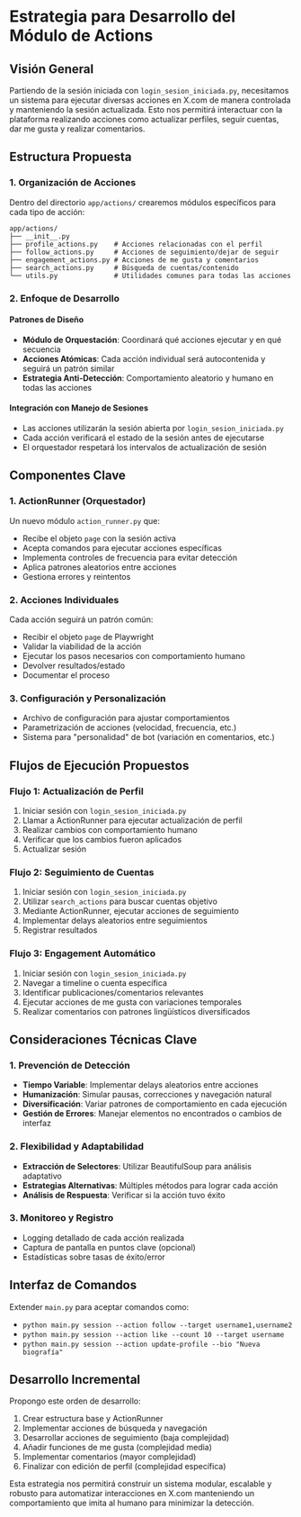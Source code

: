 # Estrategia para Desarrollo del Módulo de Actions

## Visión General
Partiendo de la sesión iniciada con `login_sesion_iniciada.py`, necesitamos un sistema para ejecutar diversas acciones en X.com de manera controlada y manteniendo la sesión actualizada. Esto nos permitirá interactuar con la plataforma realizando acciones como actualizar perfiles, seguir cuentas, dar me gusta y realizar comentarios.

## Estructura Propuesta

### 1. Organización de Acciones
Dentro del directorio `app/actions/` crearemos módulos específicos para cada tipo de acción:

```
app/actions/
├── __init__.py
├── profile_actions.py    # Acciones relacionadas con el perfil
├── follow_actions.py     # Acciones de seguimiento/dejar de seguir
├── engagement_actions.py # Acciones de me gusta y comentarios
├── search_actions.py     # Búsqueda de cuentas/contenido
└── utils.py              # Utilidades comunes para todas las acciones
```

### 2. Enfoque de Desarrollo

#### Patrones de Diseño
- **Módulo de Orquestación**: Coordinará qué acciones ejecutar y en qué secuencia
- **Acciones Atómicas**: Cada acción individual será autocontenida y seguirá un patrón similar
- **Estrategia Anti-Detección**: Comportamiento aleatorio y humano en todas las acciones

#### Integración con Manejo de Sesiones
- Las acciones utilizarán la sesión abierta por `login_sesion_iniciada.py`
- Cada acción verificará el estado de la sesión antes de ejecutarse
- El orquestador respetará los intervalos de actualización de sesión

## Componentes Clave

### 1. ActionRunner (Orquestador)
Un nuevo módulo `action_runner.py` que:
- Recibe el objeto `page` con la sesión activa
- Acepta comandos para ejecutar acciones específicas
- Implementa controles de frecuencia para evitar detección
- Aplica patrones aleatorios entre acciones
- Gestiona errores y reintentos

### 2. Acciones Individuales
Cada acción seguirá un patrón común:
- Recibir el objeto `page` de Playwright
- Validar la viabilidad de la acción
- Ejecutar los pasos necesarios con comportamiento humano
- Devolver resultados/estado
- Documentar el proceso

### 3. Configuración y Personalización
- Archivo de configuración para ajustar comportamientos
- Parametrización de acciones (velocidad, frecuencia, etc.)
- Sistema para "personalidad" de bot (variación en comentarios, etc.)

## Flujos de Ejecución Propuestos

### Flujo 1: Actualización de Perfil
1. Iniciar sesión con `login_sesion_iniciada.py`
2. Llamar a ActionRunner para ejecutar actualización de perfil
3. Realizar cambios con comportamiento humano
4. Verificar que los cambios fueron aplicados
5. Actualizar sesión

### Flujo 2: Seguimiento de Cuentas
1. Iniciar sesión con `login_sesion_iniciada.py`
2. Utilizar `search_actions` para buscar cuentas objetivo
3. Mediante ActionRunner, ejecutar acciones de seguimiento
4. Implementar delays aleatorios entre seguimientos
5. Registrar resultados

### Flujo 3: Engagement Automático
1. Iniciar sesión con `login_sesion_iniciada.py`
2. Navegar a timeline o cuenta específica
3. Identificar publicaciones/comentarios relevantes
4. Ejecutar acciones de me gusta con variaciones temporales
5. Realizar comentarios con patrones lingüísticos diversificados

## Consideraciones Técnicas Clave

### 1. Prevención de Detección
- **Tiempo Variable**: Implementar delays aleatorios entre acciones
- **Humanización**: Simular pausas, correcciones y navegación natural
- **Diversificación**: Variar patrones de comportamiento en cada ejecución
- **Gestión de Errores**: Manejar elementos no encontrados o cambios de interfaz

### 2. Flexibilidad y Adaptabilidad
- **Extracción de Selectores**: Utilizar BeautifulSoup para análisis adaptativo
- **Estrategias Alternativas**: Múltiples métodos para lograr cada acción
- **Análisis de Respuesta**: Verificar si la acción tuvo éxito

### 3. Monitoreo y Registro
- Logging detallado de cada acción realizada
- Captura de pantalla en puntos clave (opcional)
- Estadísticas sobre tasas de éxito/error

## Interfaz de Comandos

Extender `main.py` para aceptar comandos como:
- `python main.py session --action follow --target username1,username2`
- `python main.py session --action like --count 10 --target username`
- `python main.py session --action update-profile --bio "Nueva biografía"`

## Desarrollo Incremental

Propongo este orden de desarrollo:
1. Crear estructura base y ActionRunner
2. Implementar acciones de búsqueda y navegación
3. Desarrollar acciones de seguimiento (baja complejidad)
4. Añadir funciones de me gusta (complejidad media)
5. Implementar comentarios (mayor complejidad)
6. Finalizar con edición de perfil (complejidad específica)

Esta estrategia nos permitirá construir un sistema modular, escalable y robusto para automatizar interacciones en X.com manteniendo un comportamiento que imita al humano para minimizar la detección.